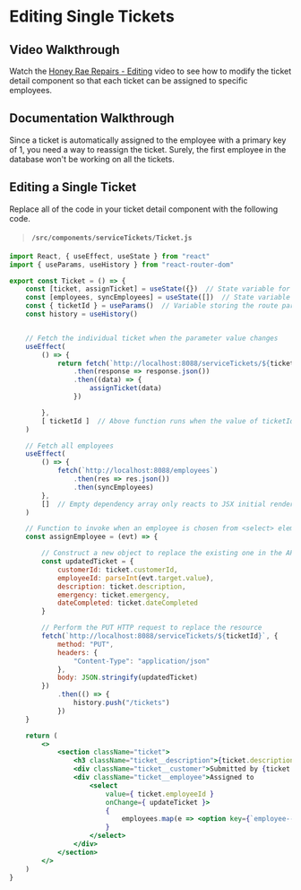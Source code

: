 # Editing Single Tickets


## Video Walkthrough

Watch the [Honey Rae Repairs - Editing]() video to see how to modify the ticket detail component so that each ticket can be assigned to specific employees.

## Documentation Walkthrough

Since a ticket is automatically assigned to the employee with a primary key of 1, you need a way to reassign the ticket. Surely, the first employee in the database won't be working on all the tickets.

## Editing a Single Ticket

Replace all of the code in your ticket detail component with the following code.

> #### `/src/components/serviceTickets/Ticket.js`

```jsx
import React, { useEffect, useState } from "react"
import { useParams, useHistory } from "react-router-dom"

export const Ticket = () => {
    const [ticket, assignTicket] = useState({})  // State variable for current ticket object
    const [employees, syncEmployees] = useState([])  // State variable for array of employees
    const { ticketId } = useParams()  // Variable storing the route parameter
    const history = useHistory()


    // Fetch the individual ticket when the parameter value changes
    useEffect(
        () => {
            return fetch(`http://localhost:8088/serviceTickets/${ticketId}?_expand=customer&_expand=employee`)
                .then(response => response.json())
                .then((data) => {
                    assignTicket(data)
                })

        },
        [ ticketId ]  // Above function runs when the value of ticketId change
    )

    // Fetch all employees
    useEffect(
        () => {
            fetch(`http://localhost:8088/employees`)
                .then(res => res.json())
                .then(syncEmployees)
        },
        []  // Empty dependency array only reacts to JSX initial rendering
    )

    // Function to invoke when an employee is chosen from <select> element
    const assignEmployee = (evt) => {

        // Construct a new object to replace the existing one in the API
        const updatedTicket = {
            customerId: ticket.customerId,
            employeeId: parseInt(evt.target.value),
            description: ticket.description,
            emergency: ticket.emergency,
            dateCompleted: ticket.dateCompleted
        }

        // Perform the PUT HTTP request to replace the resource
        fetch(`http://localhost:8088/serviceTickets/${ticketId}`, {
            method: "PUT",
            headers: {
                "Content-Type": "application/json"
            },
            body: JSON.stringify(updatedTicket)
        })
            .then(() => {
                history.push("/tickets")
            })
    }

    return (
        <>
            <section className="ticket">
                <h3 className="ticket__description">{ticket.description}</h3>
                <div className="ticket__customer">Submitted by {ticket.customer?.name}</div>
                <div className="ticket__employee">Assigned to
                    <select
                        value={ ticket.employeeId }
                        onChange={ updateTicket }>
                        {
                            employees.map(e => <option key={`employee--${e.id}`} value={e.id}>{e.name}</option>)
                        }
                    </select>
                </div>
            </section>
        </>
    )
}
```

